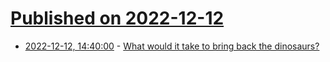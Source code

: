 # [Published on 2022-12-12](index.md)

* [2022-12-12, 14:40:00](https://news.ycombinator.com/item?id=33955066) - [What would it take to bring back the dinosaurs?](https://thewalrus.ca/bring-back-dinosaurs/)
